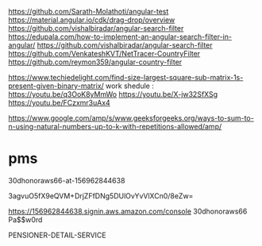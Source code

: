 https://github.com/Sarath-Molathoti/angular-test
https://material.angular.io/cdk/drag-drop/overview
https://github.com/vishalbiradar/angular-search-filter
https://edupala.com/how-to-implement-an-angular-search-filter-in-angular/
https://github.com/vishalbiradar/angular-search-filter
https://github.com/VenkateshKVT/NetTracer-CountryFilter
https://github.com/reymon359/angular-country-filter



https://www.techiedelight.com/find-size-largest-square-sub-matrix-1s-present-given-binary-matrix/
work shedule : https://youtu.be/q3OoK8yMmWo
https://youtu.be/X-jw32SfXSg
https://youtu.be/FCzxmr3uAx4

https://www.google.com/amp/s/www.geeksforgeeks.org/ways-to-sum-to-n-using-natural-numbers-up-to-k-with-repetitions-allowed/amp/




















# pms


30dhonoraws66-at-156962844638

3agvuO5fX9eQVM+DrjZFfDNg5DUlOvYvVlXCn0/8eZw=

https://156962844638.signin.aws.amazon.com/console
30dhonoraws66
Pa$$w0rd


PENSIONER-DETAIL-SERVICE

